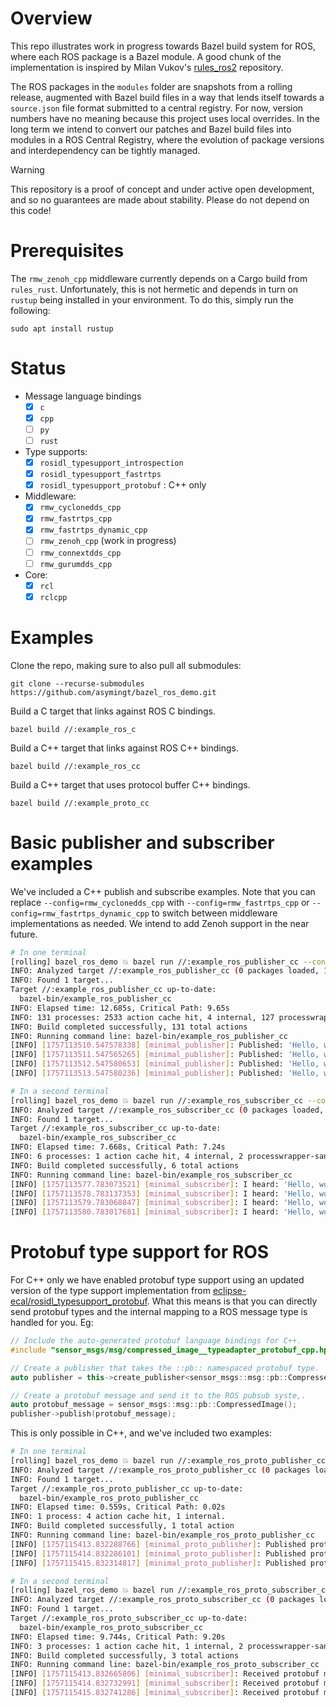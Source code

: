 # Overview

This repo illustrates work in progress towards Bazel build system for ROS, where each ROS package is a Bazel module. A good chunk of the implementation is inspired by Milan Vukov's [rules_ros2](https://github.com/mvukov/rules_ros2) repository.

The ROS packages in the `modules` folder are snapshots from a rolling release, augmented with Bazel build files in a way that lends itself towards a `source.json` file format submitted to a central registry. For now, version numbers have no meaning because this project uses local overrides. In the long term we intend to convert our patches and Bazel build files into modules in a ROS Central Registry, where the evolution of package versions and interdependency can be tightly managed.

> [!WARNING]
> This repository is a proof of concept and under active open development, and so no guarantees are made about stability. Please do not depend on this code!

# Prerequisites

The `rmw_zenoh_cpp` middleware currently depends on a Cargo build from `rules_rust`. Unfortunately, this is not hermetic and depends in turn on `rustup` being installed in your environment. To do this, simply run the following:

```
sudo apt install rustup
```

# Status

- Message language bindings
  - [x] `c`
  - [x] `cpp`
  - [ ] `py`
  - [ ] `rust`
- Type supports:
  - [x] `rosidl_typesupport_introspection`
  - [x] `rosidl_typesupport_fastrtps`
  - [x] `rosidl_typesupport_protobuf` : C++ only
- Middleware:
  - [x] `rmw_cyclonedds_cpp`
  - [x] `rmw_fastrtps_cpp`
  - [x] `rmw_fastrtps_dynamic_cpp`
  - [ ] `rmw_zenoh_cpp` (work in progress)
  - [ ] `rmw_connextdds_cpp`
  - [ ] `rmw_gurumdds_cpp`
- Core:
  - [x] `rcl`
  - [x] `rclcpp` 

# Examples

Clone the repo, making sure to also pull all submodules:

```
git clone --recurse-submodules https://github.com/asymingt/bazel_ros_demo.git
```

Build a C target that links against ROS C bindings.

```
bazel build //:example_ros_c
```

Build a C++ target that links against ROS C++ bindings.

```
bazel build //:example_ros_cc
```

Build a C++ target that uses protocol buffer C++ bindings.

```
bazel build //:example_proto_cc
```

# Basic publisher and subscriber examples

We've included a C++ publish and subscribe examples. Note that you can replace `--config=rmw_cyclonedds_cpp` with `--config=rmw_fastrtps_cpp` or `--config=rmw_fastrtps_dynamic_cpp` to switch between middleware implementations as needed. We intend to add Zenoh support in the near future.

```sh
# In one terminal
[rolling] bazel_ros_demo 💥 bazel run //:example_ros_publisher_cc --config=rmw_cyclonedds_cpp
INFO: Analyzed target //:example_ros_publisher_cc (0 packages loaded, 16770 targets configured).
INFO: Found 1 target...
Target //:example_ros_publisher_cc up-to-date:
  bazel-bin/example_ros_publisher_cc
INFO: Elapsed time: 12.685s, Critical Path: 9.65s
INFO: 131 processes: 2533 action cache hit, 4 internal, 127 processwrapper-sandbox.
INFO: Build completed successfully, 131 total actions
INFO: Running command line: bazel-bin/example_ros_publisher_cc
[INFO] [1757113510.547578338] [minimal_publisher]: Published: 'Hello, world! from C++ 0'
[INFO] [1757113511.547565265] [minimal_publisher]: Published: 'Hello, world! from C++ 1'
[INFO] [1757113512.547580653] [minimal_publisher]: Published: 'Hello, world! from C++ 2'
[INFO] [1757113513.547580236] [minimal_publisher]: Published: 'Hello, world! from C++ 3'

# In a second terminal
[rolling] bazel_ros_demo 💥 bazel run //:example_ros_subscriber_cc --config=rmw_cyclonedds_cpp
INFO: Analyzed target //:example_ros_subscriber_cc (0 packages loaded, 2 targets configured).
INFO: Found 1 target...
Target //:example_ros_subscriber_cc up-to-date:
  bazel-bin/example_ros_subscriber_cc
INFO: Elapsed time: 7.668s, Critical Path: 7.24s
INFO: 6 processes: 1 action cache hit, 4 internal, 2 processwrapper-sandbox.
INFO: Build completed successfully, 6 total actions
INFO: Running command line: bazel-bin/example_ros_subscriber_cc
[INFO] [1757113577.783073521] [minimal_subscriber]: I heard: 'Hello, world! from C++ 11'
[INFO] [1757113578.783137353] [minimal_subscriber]: I heard: 'Hello, world! from C++ 12'
[INFO] [1757113579.783068847] [minimal_subscriber]: I heard: 'Hello, world! from C++ 13'
[INFO] [1757113580.783017681] [minimal_subscriber]: I heard: 'Hello, world! from C++ 14'
```

# Protobuf type support for ROS

For C++ only we have enabled protobuf type support using an updated version of the type support implementation from [eclipse-ecal/rosidl_typesupport_protobuf](https://github.com/eclipse-ecal/rosidl_typesupport_protobuf). What this means is that you can directly send protobuf types and the internal mapping to a ROS message type is handled for you. Eg:

```c++
// Include the auto-generated protobuf language bindings for C++.
#include "sensor_msgs/msg/compressed_image__typeadapter_protobuf_cpp.hpp"

// Create a publisher that takes the ::pb:: namespaced protobuf type.
auto publisher = this->create_publisher<sensor_msgs::msg::pb::CompressedImage>("topic", 10);

// Create a protobuf message and send it to the ROS pubsub syste,.
auto protobuf_message = sensor_msgs::msg::pb::CompressedImage();
publisher->publish(protobuf_message);
```

This is only possible in C++, and we've included two examples:

```sh
# In one terminal
[rolling] bazel_ros_demo 💥 bazel run //:example_ros_proto_publisher_cc --config=rmw_cyclonedds_cpp
INFO: Analyzed target //:example_ros_proto_publisher_cc (0 packages loaded, 0 targets configured).
INFO: Found 1 target...
Target //:example_ros_proto_publisher_cc up-to-date:
  bazel-bin/example_ros_proto_publisher_cc
INFO: Elapsed time: 0.559s, Critical Path: 0.02s
INFO: 1 process: 4 action cache hit, 1 internal.
INFO: Build completed successfully, 1 total action
INFO: Running command line: bazel-bin/example_ros_proto_publisher_cc
[INFO] [1757115413.832288766] [minimal_proto_publisher]: Published protbuf message
[INFO] [1757115414.832286101] [minimal_proto_publisher]: Published protbuf message
[INFO] [1757115415.832314817] [minimal_proto_publisher]: Published protbuf message

# In a second terminal
[rolling] bazel_ros_demo 💥 bazel run //:example_ros_proto_subscriber_cc --config=rmw_cyclonedds_cpp
INFO: Analyzed target //:example_ros_proto_subscriber_cc (0 packages loaded, 0 targets configured).
INFO: Found 1 target...
Target //:example_ros_proto_subscriber_cc up-to-date:
  bazel-bin/example_ros_proto_subscriber_cc
INFO: Elapsed time: 9.744s, Critical Path: 9.20s
INFO: 3 processes: 1 action cache hit, 1 internal, 2 processwrapper-sandbox.
INFO: Build completed successfully, 3 total actions
INFO: Running command line: bazel-bin/example_ros_proto_subscriber_cc
[INFO] [1757115413.832665806] [minimal_subscriber]: Received protobuf message
[INFO] [1757115414.832732991] [minimal_subscriber]: Received protobuf message
[INFO] [1757115415.832741286] [minimal_subscriber]: Received protobuf message
```